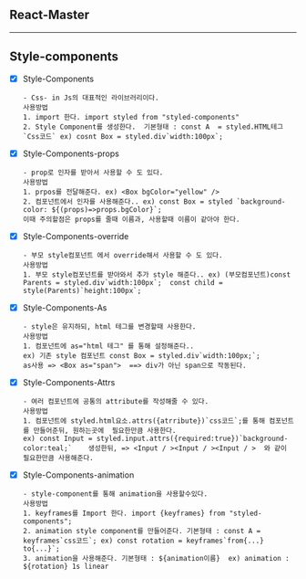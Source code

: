  ## React-Master 

<hr>

## Style-components
- [x] Style-Components  

      - Css- in Js의 대표적인 라이브러리이다.
      사용방법  
      1. import 한다. import styled from "styled-components"
      2. Style Component를 생성한다.  기본형태 : const A  = styled.HTML테그`Css코드` ex) cosnt Box = styled.div`width:100px`;

    
- [x] Style-Components-props  

      - prop로 인자를 받아서 사용할 수 도 있다.
      사용방법  
      1. prpos를 전달해준다. ex) <Box bgColor="yellow" /> 
      2. 컴포넌트에서 인자를 사용해준다.. ex) const Box = styled `background-color: ${(props)=>props.bgColor}`;
      이때 주의할점은 props를 줄때 이름과, 사용할때 이름이 같아야 한다.

- [x] Style-Components-override  

      - 부모 style컴포넌트 에서 override해서 사용할 수 도 있다. 
      사용방법  
      1. 부모 style컴포넌트를 받아와서 추가 style 해준다.. ex) (부모컴포넌트)const Parents = styled.div`width:100px`;  const child = style(Parents)`height:100px`;  

- [x] Style-Components-As  

      - style은 유지하되, html 테그를 변경할때 사용한다.
      사용방법  
      1. 컴포넌트에 as="html 테그" 를 통해 설정해준다.. 
      ex) 기존 style 컴포넌트 const Box = styled.div`width:100px;`;   
      as사용 => <Box as="span">  ==> div가 아닌 span으로 작동된다.

- [x] Style-Components-Attrs  

      - 여러 컴포넌트에 공통의 attribute를 작성해줄 수 있다.
      사용방법  
      1. 컴포넌트에 styled.html요소.attrs({atrribute})`css코드`;를 통해 컴포넌트를 만들어준뒤, 원하는곳에  필요한만큼 사용한다.
      ex) const Input = styled.input.attrs({required:true})`background-color:teal;`    생성한뒤, => <Input / ><Input / ><Input / >  와 같이 필요한만큼 사용해준다.

- [x] Style-Components-animation 

      - style-component를 통해 animation을 사용할수있다.
      사용방법  
      1. keyframes를 Import 한다. import {keyframes} from "styled-components";
      2. animation style component를 만들어준다. 기본형태 : const A = keyframes`css코드`; ex) const rotation = keyframes`from{...} to{...}`;
      3. animation을 사용해준다. 기본형태 : ${animation이름}  ex) animation : ${rotation} 1s linear 